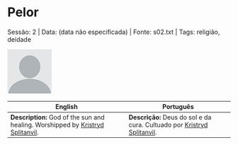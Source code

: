# Pelor

Sessão: 2 | Data: (data não especificada) | Fonte: s02.txt | Tags: religião, deidade

![Pelor](docs/assets/npc/npc_blank.png)

| English | Português |
|---------|-----------|
| **Description:** God of the sun and healing. Worshipped by [Kristryd Splitanvil](docs/dm/-/npc/Blackstone/kristryd_splitanvil.md). | **Descrição:** Deus do sol e da cura. Cultuado por [Kristryd Splitanvil](docs/dm/-/npc/Blackstone/kristryd_splitanvil.md). |



























